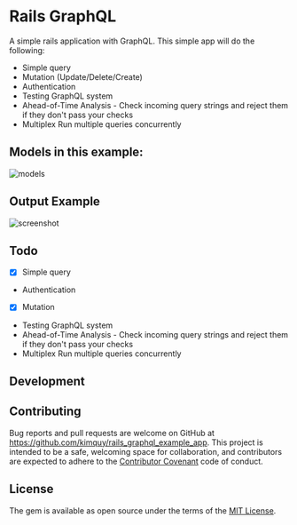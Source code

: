 # Rails GraphQL

A simple rails application with GraphQL. This simple app will do the following:

* Simple query
* Mutation (Update/Delete/Create)
* Authentication
* Testing GraphQL system
* Ahead-of-Time Analysis - Check incoming query strings and reject them if they don't pass your checks
* Multiplex Run multiple queries concurrently

## Models in this example:

![models](https://cloud.githubusercontent.com/assets/2282642/26522435/f2b63caa-432a-11e7-812c-f8642992e36d.png)

## Output Example

![screenshot](https://cloud.githubusercontent.com/assets/2282642/26522328/5a4a1c0e-4328-11e7-92a2-032322992b33.png)

## Todo
* [x] Simple query
* Authentication
* [x] Mutation
* Testing GraphQL system
* Ahead-of-Time Analysis - Check incoming query strings and reject them if they don't pass your checks
* Multiplex Run multiple queries concurrently

## Development


## Contributing

Bug reports and pull requests are welcome on GitHub at https://github.com/kimquy/rails_graphql_example_app. This project is intended to be a safe, welcoming space for collaboration, and contributors are expected to adhere to the [Contributor Covenant](http://contributor-covenant.org) code of conduct.


## License

The gem is available as open source under the terms of the [MIT License](http://opensource.org/licenses/MIT).
